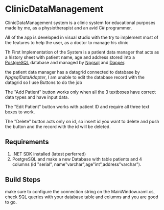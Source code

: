 # ClinicDataManagement
ClinicDataManagement system is a clinic system for educational purposes made by me, as a physiotherapist and 
an avid C# programmer.

All of the app is developed in visual studio with the try to implement most of the features to help the user,
as a doctor to manage his clinic

Th First Implementation of the System is a patient data manager that acts as a history sheet with patient name, age and address
stored into a [PostgreSQL](https://github.com/postgres/postgres) database and managed by [Npgsql](https://github.com/npgsql/npgsql) and [Dapper](https://github.com/DapperLib/Dapper).

the patient data manager has a datagrid connected to database by *NpgsqlDataAdapter*, I am unable to edit the database record with the datagrid
so I use Buttons to do the job

The "Add Patient" button works only when all the 3 textboxes have correct data types and have input data.

The "Edit Patient" button works with patient ID and require all three text boxes to work.

The "Delete" button acts only on id, so insert id you want to delete and push the button and the record with the id will be deleted.

## Requirements
1. .NET SDK installed (latest perferred)
2. PostgreSQL and make a new Database with table patients and 4 columns (id "serial", name"varchar",age"int",address"varchar").

## Build Steps
make sure to configure the connection string on the MainWindow.xaml.cs, check SQL queries with your database table and columns and you are good to go.
